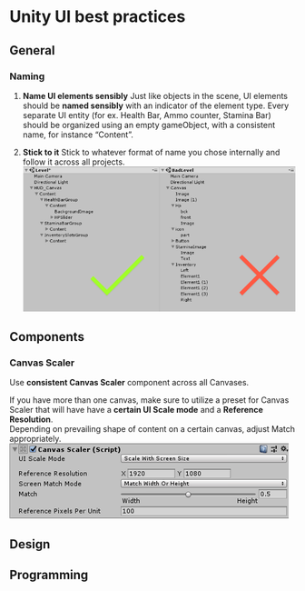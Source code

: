 
# Unity UI best practices
## General
### Naming
1. __Name UI elements sensibly__
Just like objects in the scene, UI elements should be **named sensibly** with an indicator of the element type.
Every separate UI entity (for ex. Health Bar, Ammo counter, Stamina Bar) should be organized using an empty gameObject, with a consistent name, for instance “Content”.

2. __Stick to it__
Stick to whatever format of name you chose internally and follow it across all projects.
![Alt](element_naming.png)
## Components
### Canvas Scaler
 Use **consistent Canvas Scaler** component across all Canvases.
 
If you have more than one canvas, make sure to utilize a preset for Canvas Scaler that will have have a **certain UI Scale mode** and a **Reference Resolution**.  
Depending on prevailing shape of content on a certain canvas, adjust Match appropriately.
![Alt](canvas_scaler.png)

## Design
## Programming

<!--stackedit_data:
eyJoaXN0b3J5IjpbLTIwMjk3Nzg3NTIsMTU1NzMzNDIzNSw5MD
g3NzU4NzksLTE3ODMyMjY2MDksLTM4MTU4MjkyMSwxNDIxMDc2
NTczLC0xMjM1ODExMDQ3LC0xODQ0OTQxOTJdfQ==
-->